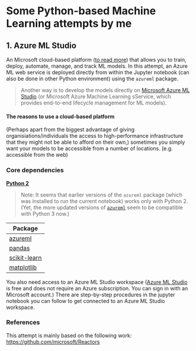 # Some Python-based Machine Learning attempts by me

## 1. Azure ML Studio 
An Microsoft cloud-based platform ([to read more](https://docs.microsoft.com/en-us/azure/machine-learning/overview-what-is-azure-ml)) that allows you to train, deploy, automate, manage, and track ML models. 
In this attempt, an Azure ML web service is deployed directly from within the Jupyter notebook (can also be done in other Python environment) using the `azureml` package.

> Another way is to develop the models directly on [Microsoft Azure ML Studio](https://studio.azureml.net) (or Microsoft Azure Machine Learning sService, which provides end-to-end lifecycle management for ML models).


#### The reasons to use a cloud-based platform
(Perhaps apart from the biggest advantage of giving organisiations/individuals the access to high-performance infrastructure that they might not be able to afford on their own,) sometimes you simply want your models to be accessible from a number of locations. (e.g. accessible from the web)


### Core dependencies
**[Python 2](https://www.python.org/download/releases/2.7/)** 
> Note: It seems that earlier versions of the `azureml` package (which was installed to run the current notebook) works only with Python 2. (Yet, the more updated versions of [`azureml`](https://github.com/Azure-Samples/Azure-MachineLearning-ClientLibrary-Python) seem to be compatible with Python 3 now.) 

| Package                                              |
|------------------------------------------------------|
| [azureml](https://github.com/Azure-Samples/Azure-MachineLearning-ClientLibrary-Python) |
| [pandas](https://pandas.pydata.org/)                 |
| [scikit-learn](https://scikit-learn.org/stable/)     |
| [matplotlib](http://matplotlib.org/)                 |

You also need access to an Azure ML Studio workspace ([Azure ML Studio](https://studio.azureml.net) is free and does not require an Azure subscription. You can sign in with an Microsoft account.) There are step-by-step procedures in the jupyter notebook you can follow to get connected to an Azure ML Studio workspace.



### References
This attempt is mainly based on the following work:
https://github.com/microsoft/Reactors
